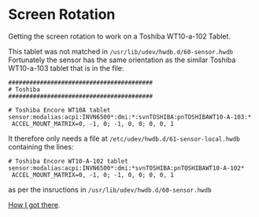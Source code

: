 # Screen Rotation

Getting the screen rotation to work on a Toshiba WT10-a-102 Tablet.

This tablet was not matched in `/usr/lib/udev/hwdb.d/60-sensor.hwdb`  
Fortunately the sensor has the same orientation as the similar Toshiba WT10-a-103 tablet that is in the file:
```
#########################################
# Toshiba
#########################################

# Toshiba Encore WT10A tablet
sensor:modalias:acpi:INVN6500*:dmi:*:svnTOSHIBA:pnTOSHIBAWT10-A-103:*
 ACCEL_MOUNT_MATRIX=0, -1, 0; -1, 0, 0; 0, 0, 1
```
It therefore only needs a file at `/etc/udev/hwdb.d/61-sensor-local.hwdb` containing the lines:
```
# Toshiba Encore WT10-A-102 tablet
sensor:modalias:acpi:INVN6500*:dmi:*svnTOSHIBA:pnTOSHIBAWT10-A-102*
 ACCEL_MOUNT_MATRIX=0, -1, 0; -1, 0, 0; 0, 0, 1
``` 
 as per the insructions in `/usr/lib/udev/hwdb.d/60-sensor.hwdb`

[How I got there](/How_I_Got_There.md).
